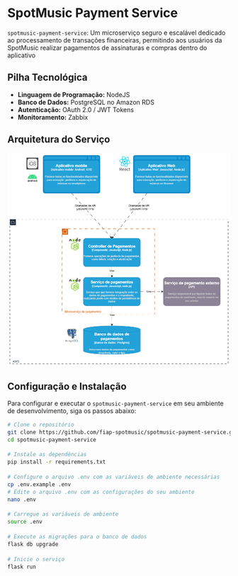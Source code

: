 # SpotMusic Payment Service

`spotmusic-payment-service`: Um microserviço seguro e escalável dedicado ao processamento de transações financeiras, permitindo aos usuários da SpotMusic realizar pagamentos de assinaturas e compras dentro do aplicativo

## Pilha Tecnológica
- **Linguagem de Programação:** NodeJS
- **Banco de Dados:** PostgreSQL no Amazon RDS
- **Autenticação:** OAuth 2.0 / JWT Tokens
- **Monitoramento:** Zabbix

## Arquitetura do Serviço

![Diagrama da Arquitetura do Serviço de Pagamento](./c4-model-payment.drawio.png)

## Configuração e Instalação
Para configurar e executar o `spotmusic-payment-service` em seu ambiente de desenvolvimento, siga os passos abaixo:

```bash
# Clone o repositório
git clone https://github.com/fiap-spotmusic/spotmusic-payment-service.git
cd spotmusic-payment-service

# Instale as dependências
pip install -r requirements.txt

# Configure o arquivo .env com as variáveis de ambiente necessárias
cp .env.example .env
# Edite o arquivo .env com as configurações do seu ambiente
nano .env

# Carregue as variáveis de ambiente
source .env

# Execute as migrações para o banco de dados
flask db upgrade

# Inicie o serviço
flask run
